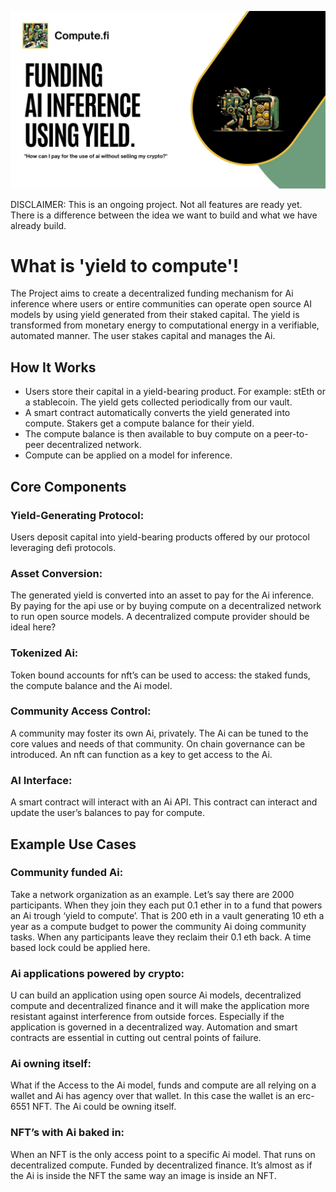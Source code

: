 ![Welcome Image](profile/images/1.jpg)

DISCLAIMER: This is an ongoing project. Not all features are ready yet. There is a difference between the idea we want to build and what we have already build.

# What is 'yield to compute'!

The Project aims to create a decentralized funding mechanism for Ai inference where users or entire communities can operate open source AI models by using yield generated from their staked capital. The yield is transformed from monetary energy to computational energy in a verifiable, automated manner. The user stakes capital and manages the Ai. 


## How It Works
- Users store their capital in a yield-bearing product. For example: stEth or a stablecoin. The yield gets collected periodically from our vault.
- A smart contract automatically converts the yield generated into compute. Stakers get a compute balance for their yield.
- The compute balance is then available to buy compute on a peer-to-peer decentralized network.
- Compute can be applied on a model for inference.


## Core Components

### Yield-Generating Protocol:
Users deposit capital into yield-bearing products offered by our protocol leveraging defi protocols.

### Asset Conversion: 
The generated yield is converted into an asset to pay for the Ai inference. By paying for the api use or by buying compute on a decentralized network to run open source models. A decentralized compute provider should be ideal here?

### Tokenized Ai: 
Token bound accounts for nft’s can be used to access: the staked funds, the compute balance and the Ai model.

### Community Access Control:
A community may foster its own Ai, privately. The Ai can be tuned to the core values and needs of that community. On chain governance can be introduced.
An nft can function as a key to get access to the Ai.

### AI Interface: 
A smart contract will interact with an Ai API. This contract can interact and update the user’s balances to pay for compute.


## Example Use Cases

### Community funded Ai:
Take a network organization as an example. Let’s say there are 2000 participants. When they join they each put 0.1 ether in to a fund that powers an Ai trough ‘yield to compute’. That is 200 eth in a vault generating 10 eth a year as a compute budget to power the community Ai doing community tasks. When any participants leave they reclaim their 0.1 eth back. A time based lock could be applied here.

### Ai applications powered by crypto: 
U can build an application using open source Ai models, decentralized compute and decentralized finance and it will make the application more resistant against interference from outside forces. Especially if the application is governed in a decentralized way. Automation and smart contracts are essential in cutting out central points of failure.

### Ai owning itself: 
What if the Access to the Ai model, funds and compute are all relying on a wallet and Ai has agency over that wallet. In this case the wallet is an erc-6551 NFT. The Ai could be owning itself.

### NFT’s with Ai baked in: 
When an NFT is the only access point to a specific Ai model. That runs on decentralized compute. Funded by decentralized finance. It’s almost as if the Ai is inside the NFT the same way an image is inside an NFT.

